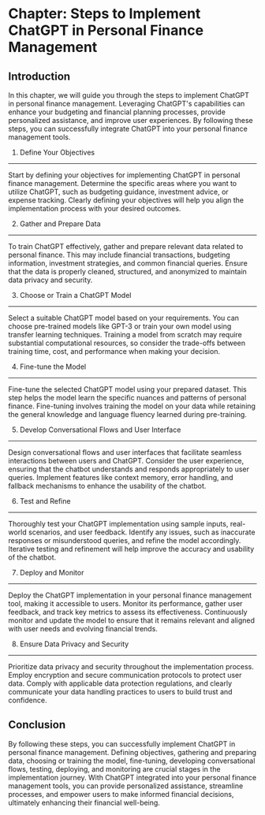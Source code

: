 Chapter: Steps to Implement ChatGPT in Personal Finance Management
==================================================================

Introduction
------------

In this chapter, we will guide you through the steps to implement ChatGPT in personal finance management. Leveraging ChatGPT's capabilities can enhance your budgeting and financial planning processes, provide personalized assistance, and improve user experiences. By following these steps, you can successfully integrate ChatGPT into your personal finance management tools.

1. Define Your Objectives
-------------------------

Start by defining your objectives for implementing ChatGPT in personal finance management. Determine the specific areas where you want to utilize ChatGPT, such as budgeting guidance, investment advice, or expense tracking. Clearly defining your objectives will help you align the implementation process with your desired outcomes.

2. Gather and Prepare Data
--------------------------

To train ChatGPT effectively, gather and prepare relevant data related to personal finance. This may include financial transactions, budgeting information, investment strategies, and common financial queries. Ensure that the data is properly cleaned, structured, and anonymized to maintain data privacy and security.

3. Choose or Train a ChatGPT Model
----------------------------------

Select a suitable ChatGPT model based on your requirements. You can choose pre-trained models like GPT-3 or train your own model using transfer learning techniques. Training a model from scratch may require substantial computational resources, so consider the trade-offs between training time, cost, and performance when making your decision.

4. Fine-tune the Model
----------------------

Fine-tune the selected ChatGPT model using your prepared dataset. This step helps the model learn the specific nuances and patterns of personal finance. Fine-tuning involves training the model on your data while retaining the general knowledge and language fluency learned during pre-training.

5. Develop Conversational Flows and User Interface
--------------------------------------------------

Design conversational flows and user interfaces that facilitate seamless interactions between users and ChatGPT. Consider the user experience, ensuring that the chatbot understands and responds appropriately to user queries. Implement features like context memory, error handling, and fallback mechanisms to enhance the usability of the chatbot.

6. Test and Refine
------------------

Thoroughly test your ChatGPT implementation using sample inputs, real-world scenarios, and user feedback. Identify any issues, such as inaccurate responses or misunderstood queries, and refine the model accordingly. Iterative testing and refinement will help improve the accuracy and usability of the chatbot.

7. Deploy and Monitor
---------------------

Deploy the ChatGPT implementation in your personal finance management tool, making it accessible to users. Monitor its performance, gather user feedback, and track key metrics to assess its effectiveness. Continuously monitor and update the model to ensure that it remains relevant and aligned with user needs and evolving financial trends.

8. Ensure Data Privacy and Security
-----------------------------------

Prioritize data privacy and security throughout the implementation process. Employ encryption and secure communication protocols to protect user data. Comply with applicable data protection regulations, and clearly communicate your data handling practices to users to build trust and confidence.

Conclusion
----------

By following these steps, you can successfully implement ChatGPT in personal finance management. Defining objectives, gathering and preparing data, choosing or training the model, fine-tuning, developing conversational flows, testing, deploying, and monitoring are crucial stages in the implementation journey. With ChatGPT integrated into your personal finance management tools, you can provide personalized assistance, streamline processes, and empower users to make informed financial decisions, ultimately enhancing their financial well-being.
